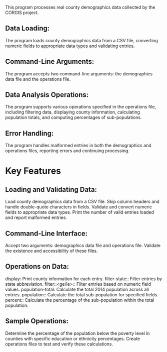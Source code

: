 This program processes real county demographics data collected by the CORGIS project.

## Data Loading:
  The program loads county demographics data from a CSV file, converting numeric fields to appropriate data types and validating entries.
## Command-Line Arguments: 
  The program accepts two command-line arguments: the demographics data file and the operations file.
## Data Analysis Operations:
  The program supports various operations specified in the operations file, including filtering data, displaying county information, calculating population totals, and computing percentages of sub-populations.
## Error Handling: 
  The program handles malformed entries in both the demographics and operations files, reporting errors and continuing processing.

# Key Features
## Loading and Validating Data:
Load county demographics data from a CSV file.
Skip column headers and handle double-quote characters in fields.
Validate and convert numeric fields to appropriate data types.
Print the number of valid entries loaded and report malformed entries.

## Command-Line Interface:
Accept two arguments: demographics data file and operations file.
Validate the existence and accessibility of these files.

## Operations on Data:

display: Print county information for each entry.
filter-state:<state abbreviation>: Filter entries by state abbreviation.
filter:<field>:<ge/le>:<number>: Filter entries based on numeric field values.
population-total: Calculate the total 2014 population across all entries.
population:<field>: Calculate the total sub-population for specified fields.
percent:<field>: Calculate the percentage of the sub-population within the total population.

## Sample Operations:

Determine the percentage of the population below the poverty level in counties with specific education or ethnicity percentages.
Create operations files to test and verify these calculations.
